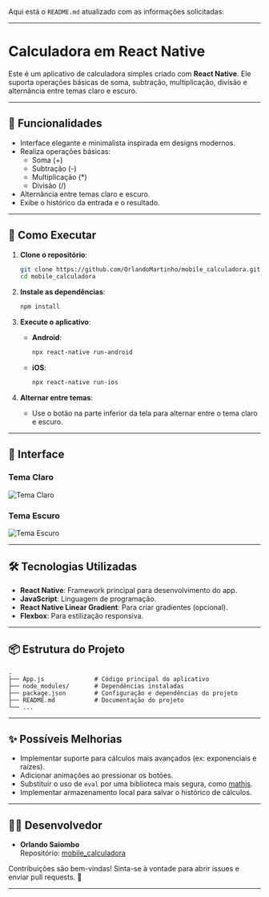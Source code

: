 Aqui está o `README.md` atualizado com as informações solicitadas:

---

# Calculadora em React Native

Este é um aplicativo de calculadora simples criado com **React Native**. Ele suporta operações básicas de soma, subtração, multiplicação, divisão e alternância entre temas claro e escuro.

---

## 🎯 **Funcionalidades**

- Interface elegante e minimalista inspirada em designs modernos.
- Realiza operações básicas:
  - Soma (+)
  - Subtração (-)
  - Multiplicação (*)
  - Divisão (/)
- Alternância entre temas claro e escuro.
- Exibe o histórico da entrada e o resultado.

---

## 🚀 **Como Executar**

1. **Clone o repositório**:
   ```bash
   git clone https://github.com/OrlandoMartinho/mobile_calculadora.git
   cd mobile_calculadora
   ```

2. **Instale as dependências**:
   ```bash
   npm install
   ```

3. **Execute o aplicativo**:
   - **Android**:
     ```bash
     npx react-native run-android
     ```
   - **iOS**:
     ```bash
     npx react-native run-ios
     ```

4. **Alternar entre temas**:
   - Use o botão na parte inferior da tela para alternar entre o tema claro e escuro.

---

## 📱 **Interface**

### Tema Claro
![Tema Claro](https://via.placeholder.com/300x600?text=Tema+Claro)

### Tema Escuro
![Tema Escuro](https://via.placeholder.com/300x600?text=Tema+Escuro)

---

## 🛠️ **Tecnologias Utilizadas**

- **React Native**: Framework principal para desenvolvimento do app.
- **JavaScript**: Linguagem de programação.
- **React Native Linear Gradient**: Para criar gradientes (opcional).
- **Flexbox**: Para estilização responsiva.

---

## 📦 **Estrutura do Projeto**

```plaintext
.
├── App.js              # Código principal do aplicativo
├── node_modules/       # Dependências instaladas
├── package.json        # Configuração e dependências do projeto
├── README.md           # Documentação do projeto
└── ...
```

---

## ✨ **Possíveis Melhorias**

- Implementar suporte para cálculos mais avançados (ex: exponenciais e raízes).
- Adicionar animações ao pressionar os botões.
- Substituir o uso de `eval` por uma biblioteca mais segura, como [mathjs](https://mathjs.org/).
- Implementar armazenamento local para salvar o histórico de cálculos.

---

## 👨‍💻 **Desenvolvedor**

- **Orlando Saiombo**  
  Repositório: [mobile_calculadora](https://github.com/OrlandoMartinho/mobile_calculadora/)

Contribuições são bem-vindas! Sinta-se à vontade para abrir issues e enviar pull requests. 🚀

---


